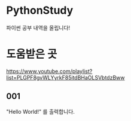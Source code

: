 # PythonStudy
파이썬 공부 내역을 올립니다!

# 도움받은 곳
<a href="https://www.youtube.com/playlist?list=PLGPF8gvWLYyrkF85itdBHaOLSVbtdzBww">https://www.youtube.com/playlist?list=PLGPF8gvWLYyrkF85itdBHaOLSVbtdzBww</a>

## 001
"Hello World!" 를 출력합니다.